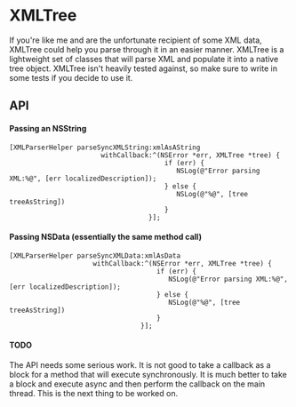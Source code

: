 # XMLTree

If you're like me and  are the unfortunate recipient of some XML data, XMLTree could help you parse through it in an easier manner. 
XMLTree is a lightweight set of classes that will parse XML and populate it into a native tree object.
XMLTree isn't heavily tested against, so make sure to write in some tests if you decide to use it.

## API

#### Passing an NSString
	
	
    [XMLParserHelper parseSyncXMLString:xmlAsAString
                           withCallback:^(NSError *err, XMLTree *tree) {
                                           if (err) {
                                              NSLog(@"Error parsing XML:%@", [err localizedDescription]);
                                           } else {
                                              NSLog(@"%@", [tree treeAsString])
                                           }
                                       }];
					
	
#### Passing NSData (essentially the same method call)

    [XMLParserHelper parseSyncXMLData:xmlAsData
                         withCallback:^(NSError *err, XMLTree *tree) {
                                         if (err) {
                                            NSLog(@"Error parsing XML:%@", [err localizedDescription]);
                                         } else {
                                            NSLog(@"%@", [tree treeAsString])
                                         }
                                     }];
 
#### TODO
The API needs some serious work. It is not good to take a callback as a block for a method that will execute synchronously. It is much better
to take a block and execute async and then perform the callback on the main thread. This is the next thing to be worked on.
